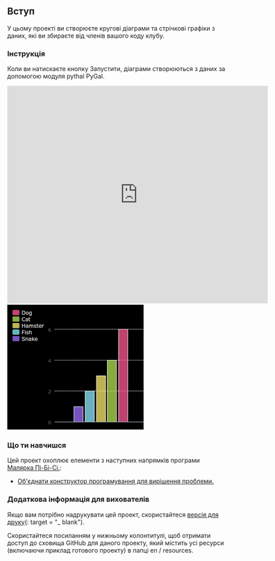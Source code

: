 ## Вступ

У цьому проекті ви створюєте кругові діаграми та стрічкові графіки з даних, які ви збираєте від членів вашого коду клубу.

### Інструкція

Коли ви натискаєте кнопку Запустити, діаграми створюються з даних за допомогою модуля pythal PyGal.

<div class="trinket">
  <iframe src="https://trinket.io/embed/python/70d24d92b8?outputOnly=true&start=result" width="600" height="500" frameborder="0" marginwidth="0" marginheight="0" allowfullscreen>
  </iframe>
  <img src="images/pets-finished.png">
</div>

### Що ти навчишся

Цей проект охоплює елементи з наступних напрямків програми [Малярка Пі-Бі-Сі.](http://rpf.io/curriculum):

+ [Об'єднати конструктор програмування для вирішення проблеми.](https://www.raspberrypi.org/curriculum/programming/builder/)

### Додаткова інформація для вихователів

Якщо вам потрібно надрукувати цей проект, скористайтеся [версія для друку](https://projects.raspberrypi.org/en/projects/about-me/print)(: target = "_ blank").

Скористайтеся посиланням у нижньому колонтитулі, щоб отримати доступ до сховища GitHub для даного проекту, який містить усі ресурси (включаючи приклад готового проекту) в папці en / resources.